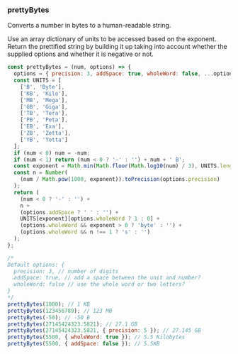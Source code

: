### prettyBytes

Converts a number in bytes to a human-readable string.

Use an array dictionary of units to be accessed based on the exponent. Return the prettified
string by building it up taking into account whether the supplied options and whether it is
negative or not.

```js
const prettyBytes = (num, options) => {
  options = { precision: 3, addSpace: true, wholeWord: false, ...options };
  const UNITS = [
    ['B', 'Byte'],
    ['KB', 'Kilo'],
    ['MB', 'Mega'],
    ['GB', 'Giga'],
    ['TB', 'Tera'],
    ['PB', 'Peta'],
    ['EB', 'Exa'],
    ['ZB', 'Zetta'],
    ['YB', 'Yotta']
  ];
  if (num < 0) num = -num;
  if (num < 1) return (num < 0 ? '-' : '') + num + ' B';
  const exponent = Math.min(Math.floor(Math.log10(num) / 3), UNITS.length - 1);
  const n = Number(
    (num / Math.pow(1000, exponent)).toPrecision(options.precision)
  );
  return (
    (num < 0 ? '-' : '') +
    n +
    (options.addSpace ? ' ' : '') +
    UNITS[exponent][options.wholeWord ? 1 : 0] +
    (options.wholeWord && exponent > 0 ? 'byte' : '') +
    (options.wholeWord && n !== 1 ? 's' : '')
  );
};
```

```js
/*
Default options: {
  precision: 3, // number of digits
  addSpace: true, // add a space between the unit and number?
  wholeWord: false // use the whole word or two letters?
}
*/
prettyBytes(1000); // 1 KB
prettyBytes(123456789); // 123 MB
prettyBytes(-50); // -50 B
prettyBytes(27145424323.5821); // 27.1 GB
prettyBytes(27145424323.5821, { precision: 5 }); // 27.145 GB
prettyBytes(5500, { wholeWord: true }); // 5.5 Kilobytes
prettyBytes(5500, { addSpace: false }); // 5.5KB
```
